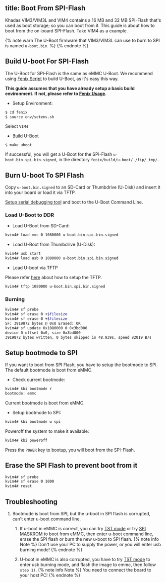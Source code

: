 title: Boot From SPI-Flash
---

Khadas VIM3/VIM3L and VIM4 contains a 16 MB and 32 MB SPI-Flash that's used as boot storage; so you can boot from it. This guide is about how to boot from the on-board SPI-Flash. Take VIM4 as a example.

{% note warn The U-Boot firmware that VIM3/VIM3L can use to burn to SPI is named `u-boot.bin`. %}
{% endnote %}


## Build U-boot For SPI-Flash
The U-Boot for SPI-Flash is the same as eMMC U-Boot. We recommend using [Fenix Script](https://github.com/khadas/fenix) to build U-Boot, as it's easy this way.

**This guide assumes that you have already setup a basic build environment. If not, please refer to [Fenix Usage](FenixScript.html).**

* Setup Environment:

```sh
$ cd fenix
$ source env/setenv.sh
```

Select `VIM4`

* Build U-Boot

```
$ make uboot
```

If successful, you will get a U-Boot for the SPI-Flash `u-boot.bin.spi.bin.signed`, in the directory `fenix/build/u-boot/./fip/_tmp/`.

## Burn U-boot To SPI Flash

Copy `u-boot.bin.signed` to an SD-Card or Thumbdrive (U-Disk) and insert it into your board or load it via TFTP.

[Setup serial debugging tool](SetupSerialTool.html) and boot to the U-Boot Command Line.

### Load U-Boot to DDR

* Load U-Boot from SD-Card:

```sh
kvim4# load mmc 0 1080000 u-boot.bin.spi.bin.signed
```
* Load U-Boot from Thumbdrive (U-Disk):

```sh
kvim4# usb start
kvim4# load usb 0 1080000 u-boot.bin.spi.bin.signed
```

* Load U-boot via TFTP

Please refer [here](SetupTFTPServer.html) about how to setup the TFTP.

```sh
kvim4# tftp 1080000 u-boot.bin.spi.bin.signed
```

### Burning

```sh
kvim4# sf probe
kvim4# sf erase 0 +$filesize
kvim4# sf erase 0 +$filesize
SF: 3919872 bytes @ 0x0 Erased: OK
kvim4# sf update 0x1080000 0 0x3bd000
device 0 offset 0x0, size 0x3bd000
3919872 bytes written, 0 bytes skipped in 48.939s, speed 82019 B/s
```

## Setup bootmode to SPI

If you want to boot from SPI Flash, you have to setup the bootmode to SPI. The default bootmode is boot from eMMC.

* Check current bootmode:

```sh
kvim4# kbi bootmode r
bootmode: emmc
```
Current bootmode is boot from eMMC.

* Setup bootmode to SPI:

```sh
kvim4# kbi bootmode w spi
```

Poweroff the system to make it available:

```sh
kvim4# kbi poweroff
```

Press the `POWER` key to bootup, you will boot from the SPI-Flash.

## Erase the SPI Flash to prevent boot from it

```sh
kvim4# sf probe
kvim4# sf erase 0 1000
kvim4# reset
```

## Troubleshooting
1. Bootmode is boot from SPI, but the u-boot in SPI flash is corrupted, can't enter u-boot command line.
	1) If u-boot in eMMC is correct, you can try [TST mode](BootIntoUpgradeMode.html#TST-Mode-Recommended) or try [SPI MASKROM]() to boot from eMMC, then enter u-boot command line, erase the SPI flash or burn the new u-boot to SPI flash.
    {% note info Note %}
		Don't use your PC to supply the power, or you will enter usb burning mode!
    {% endnote %}

	2) U-boot in eMMC is also corrupted, you have to try [TST mode](BootIntoUpgradeMode.html#TST-Mode-Recommended) to enter usb burning mode, and flash the image to emmc, then follow `step 1)`.
	{% note info Note %}
        You need to connect the board to your host PC!
    {% endnote %}
